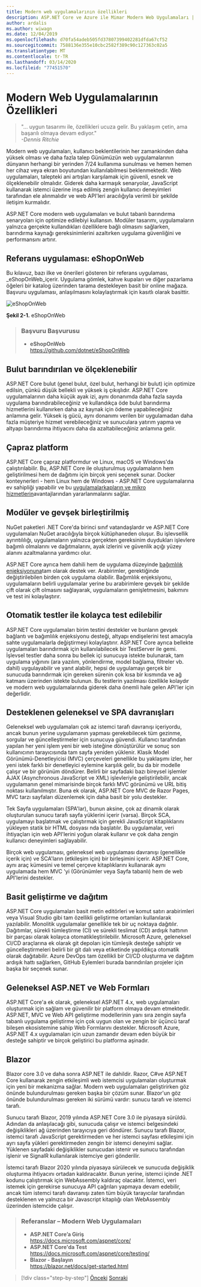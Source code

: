 ```yaml
---
title: Modern web uygulamalarının özellikleri
description: ASP.NET Core ve Azure ile Mimar Modern Web Uygulamaları | Modern web uygulamalarının özellikleri
author: ardalis
ms.author: wiwagn
ms.date: 12/04/2019
ms.openlocfilehash: d70fa54adeb505fd37807399402281dfda67cf52
ms.sourcegitcommit: 7588136e355e10cbc2582f389c90c127363c02a5
ms.translationtype: MT
ms.contentlocale: tr-TR
ms.lasthandoff: 03/14/2020
ms.locfileid: "77451570"
---
```

# <a name="characteristics-of-modern-web-applications"></a>Modern Web Uygulamalarının Özellikleri

> "… uygun tasarımı ile, özellikleri ucuza gelir. Bu yaklaşım çetin, ama başarılı olmaya devam ediyor."  
> _\-Dennis Ritchie_

Modern web uygulamaları, kullanıcı beklentilerinin her zamankinden daha yüksek olması ve daha fazla talep Günümüzün web uygulamalarının dünyanın herhangi bir yerinden 7/24 kullanıma sunulması ve hemen hemen her cihaz veya ekran boyutundan kullanılabilmesi beklenmektedir. Web uygulamaları, talepteki ani artışları karşılamak için güvenli, esnek ve ölçeklenebilir olmalıdır. Giderek daha karmaşık senaryolar, JavaScript kullanarak istemci üzerine inşa edilmiş zengin kullanıcı deneyimleri tarafından ele alınmalıdır ve web API'leri aracılığıyla verimli bir şekilde iletişim kurmalıdır.

ASP.NET Core modern web uygulamaları ve bulut tabanlı barındırma senaryoları için optimize edilebiyi kullansın. Modüler tasarımı, uygulamaların yalnızca gerçekte kullandıkları özelliklere bağlı olmasını sağlarken, barındırma kaynağı gereksinimlerini azaltırken uygulama güvenliğini ve performansını artırır.

## <a name="reference-application-eshoponweb"></a>Referans uygulaması: eShopOnWeb

Bu kılavuz, bazı ilke ve önerileri gösteren bir referans uygulaması, _eShopOnWeb_içerir. Uygulama gömlek, kahve kupaları ve diğer pazarlama öğeleri bir katalog üzerinden tarama destekleyen basit bir online mağaza. Başvuru uygulaması, anlaşılmasını kolaylaştırmak için kasıtlı olarak basittir.

![eShopOnWeb](./media/image2-1.png)

**Şekil 2-1.** eShopOnWeb

> ### <a name="reference-application"></a>Başvuru Başvurusu
>
> - **eShopOnWeb**  
>   <https://github.com/dotnet/eShopOnWeb>

## <a name="cloud-hosted-and-scalable"></a>Bulut barındırılan ve ölçeklenebilir

ASP.NET Core bulut (genel bulut, özel bulut, herhangi bir bulut) için optimize edilsin, çünkü düşük bellekli ve yüksek iş çıkışlıdır. ASP.NET Core uygulamalarının daha küçük ayak izi, aynı donanımda daha fazla sayıda uygulama barındırabileceğiniz ve kullandıkça öde bulut barındırma hizmetlerini kullanırken daha az kaynak için ödeme yapabileceğiniz anlamına gelir. Yüksek iş gücü, aynı donanımı verilen bir uygulamadan daha fazla müşteriye hizmet verebileceğiniz ve sunuculara yatırım yapma ve altyapı barındırma ihtiyacını daha da azaltabileceğiniz anlamına gelir.

## <a name="cross-platform"></a>Çapraz platform

ASP.NET Core çapraz platformdur ve Linux, macOS ve Windows'da çalıştırılabilir. Bu, ASP.NET Core ile oluşturulmuş uygulamaların hem geliştirilmesi hem de dağıtımı için birçok yeni seçenek sunar. Docker konteynerleri - hem Linux hem de Windows - ASP.NET Core uygulamalarına ev sahipliği yapabilir ve bu [uygulamalarkapların ve mikro hizmetlerin](../microservices/index.md)avantajlarından yararlanmalarını sağlar.

## <a name="modular-and-loosely-coupled"></a>Modüler ve gevşek birleştirilmiş

NuGet paketleri .NET Core'da birinci sınıf vatandaşlardır ve ASP.NET Core uygulamaları NuGet aracılığıyla birçok kütüphaneden oluşur. Bu işlevsellik ayrıntılılığı, uygulamaların yalnızca gerçekten gereksinim duydukları işlevlere bağımlı olmalarını ve dağıtmalarını, ayak izlerini ve güvenlik açığı yüzey alanını azaltmalarına yardımcı olur.

ASP.NET Core ayrıca hem dahili hem de uygulama düzeyinde [bağımlılık enjeksiyonuna](https://deviq.com/dependency-injection/)tam olarak destek ver. Arabirimler, gerektiğinde değiştirilebilen birden çok uygulama olabilir. Bağımlılık enjeksiyonu, uygulamaların belirli uygulamalar yerine bu arabirimlere gevşek bir şekilde çift olarak çift olmasını sağlayarak, uygulamaların genişletmesini, bakımını ve test ini kolaylaştırır.

## <a name="easily-tested-with-automated-tests"></a>Otomatik testler ile kolayca test edilebilir

ASP.NET Core uygulamaları birim testini destekler ve bunların gevşek bağlantı ve bağımlılık enjeksiyonu desteği, altyapı endişelerini test amacıyla sahte uygulamalarla değiştirmeyi kolaylaştırır. ASP.NET Core ayrıca bellekte uygulamaları barındırmak için kullanılabilecek bir TestServer ile gemi. İşlevsel testler daha sonra bu bellek içi sunucuya istekte bulunarak, tam uygulama yığınını (ara yazılım, yönlendirme, model bağlama, filtreler vb. dahil) uygulayabilir ve yanıt alabilir, hepsi de uygulamayı gerçek bir sunucuda barındırmak için gereken sürenin çok kısa bir kısmında ve ağ katmanı üzerinden istekte bulunun. Bu testlerin yazılması özellikle kolaydır ve modern web uygulamalarında giderek daha önemli hale gelen API'ler için değerlidir.

## <a name="traditional-and-spa-behaviors-supported"></a>Desteklenen geleneksel ve SPA davranışları

Geleneksel web uygulamaları çok az istemci tarafı davranışı içeriyordu, ancak bunun yerine uygulamanın yapması gerekebilecek tüm gezinme, sorgular ve güncelleştirmeler için sunucuya güvendi. Kullanıcı tarafından yapılan her yeni işlem yeni bir web isteğine dönüştürülür ve sonuç son kullanıcının tarayıcısında tam sayfa yeniden yüklenir. Klasik Model Görünümü-Denetleyicisi (MVC) çerçeveleri genellikle bu yaklaşımı izler, her yeni istek farklı bir denetleyici eylemine karşılık gelir, bu da bir modelle çalışır ve bir görünüm döndürer. Belirli bir sayfadaki bazı bireysel işlemler AJAX (Asynchronous JavaScript ve XML) işlevleriyle geliştirilebilir, ancak uygulamanın genel mimarisinde birçok farklı MVC görünümü ve URL bitiş noktası kullanılmıştır. Buna ek olarak, ASP.NET Core MVC de Razor Pages, MVC tarzı sayfaları düzenlemek için daha basit bir yolu destekler.

Tek Sayfa uygulamaları (SPA'lar), bunun aksine, çok az dinamik olarak oluşturulan sunucu tarafı sayfa yüklerini içerir (varsa). Birçok SCA, uygulamayı başlatmak ve çalıştırmak için gerekli JavaScript kitaplıklarını yükleyen statik bir HTML dosyası nda başlatılır. Bu uygulamalar, veri ihtiyaçları için web API'lerini yoğun olarak kullanır ve çok daha zengin kullanıcı deneyimleri sağlayabilir.

Birçok web uygulaması, geleneksel web uygulaması davranışı (genellikle içerik için) ve SCA'ların (etkileşim için) bir birleşimini içerir. ASP.NET Core, aynı araç kümesini ve temel çerçeve kitaplıklarını kullanarak aynı uygulamada hem MVC 'yi (Görünümler veya Sayfa tabanlı) hem de web API'lerini destekler.

## <a name="simple-development-and-deployment"></a>Basit geliştirme ve dağıtım

ASP.NET Core uygulamaları basit metin editörleri ve komut satırı arabirimleri veya Visual Studio gibi tam özellikli geliştirme ortamları kullanılarak yazılabilir. Monolitik uygulamalar genellikle tek bir uç noktaya dağıtılır. Dağıtımlar, sürekli tümleştirme (CI) ve sürekli teslimat (CD) ardışık hattının bir parçası olarak kolayca otomatikleştirilebilir. Microsoft Azure, geleneksel CI/CD araçlarına ek olarak git depoları için tümleşik desteğe sahiptir ve güncelleştirmeleri belirli bir git dalı veya etiketinde yapıldıkça otomatik olarak dağıtabilir. Azure DevOps tam özellikli bir CI/CD oluşturma ve dağıtım ardışık hattı sağlarken, GitHub Eylemleri burada barındırılan projeler için başka bir seçenek sunar.

## <a name="traditional-aspnet-and-web-forms"></a>Geleneksel ASP.NET ve Web Formları

ASP.NET Core'a ek olarak, geleneksel ASP.NET 4.x, web uygulamaları oluşturmak için sağlam ve güvenilir bir platform olmaya devam etmektedir. ASP.NET, MVC ve Web API geliştirme modellerinin yanı sıra zengin sayfa tabanlı uygulama geliştirme için çok uygun olan ve zengin bir üçüncü taraf bileşen ekosistemine sahip Web Formlarını destekler. Microsoft Azure, ASP.NET 4.x uygulamaları için uzun zamandır devam eden büyük bir desteğe sahiptir ve birçok geliştirici bu platforma aşinadır.

## <a name="blazor"></a>Blazor

Blazor core 3.0 ve daha sonra ASP.NET ile dahildir. Razor, C#ve ASP.NET Core kullanarak zengin etkileşimli web istemcisi uygulamaları oluşturmak için yeni bir mekanizma sağlar. Modern web uygulamaları geliştirirken göz önünde bulundurulması gereken başka bir çözüm sunar. Blazor'un göz önünde bulundurulması gereken iki sürümü vardır: sunucu tarafı ve istemci tarafı.

Sunucu tarafı Blazor, 2019 yılında ASP.NET Core 3.0 ile piyasaya sürüldü. Adından da anlaşılacağı gibi, sunucuda çalışır ve istemci belgesindeki değişiklikleri ağ üzerinden tarayıcıya geri döndürer. Sunucu tarafı Blazor, istemci tarafı JavaScript gerektirmeden ve her istemci sayfası etkileşimi için ayrı sayfa yükleri gerektirmeden zengin bir istemci deneyimi sağlar. Yüklenen sayfadaki değişiklikler sunucudan istenir ve sunucu tarafından işlenir ve SignalR kullanılarak istemciye geri gönderilir.

İstemci tarafı Blazor 2020 yılında piyasaya sürülecek ve sunucuda değişiklik oluşturma ihtiyacını ortadan kaldıracaktır. Bunun yerine, istemci içinde .NET kodunu çalıştırmak için WebAssembly kaldıraç olacaktır. İstemci, veri istemek için gerekirse sunucuya API çağrıları yapmaya devam edebilir, ancak tüm istemci tarafı davranışı zaten tüm büyük tarayıcılar tarafından desteklenen ve yalnızca bir Javascript kitaplığı olan WebAssembly üzerinden istemcide çalışır.

> ### <a name="references--modern-web-applications"></a>Referanslar – Modern Web Uygulamaları
>
> - **ASP.NET Core’a Giriş**  
>   <https://docs.microsoft.com/aspnet/core/>
> - **ASP.NET Core'da Test**  
>   <https://docs.microsoft.com/aspnet/core/testing/>
> - **Blazor - Başlayın**  
>   <https://blazor.net/docs/get-started.html>

>[!div class="step-by-step"]
>[Önceki](index.md)
>[Sonraki](choose-between-traditional-web-and-single-page-apps.md)

